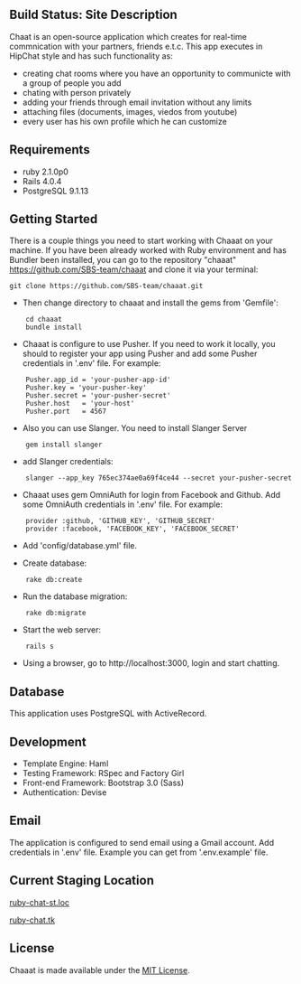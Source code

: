 Build Status:
Site Description
----------------
Chaat is an open-source application which creates for real-time commnication with your partners, friends e.t.c. This app executes in HipChat style and has such functionality as:
- creating chat rooms where you have an opportunity to сommunicte with a group of people you add
- chating with person privately
- adding your friends  through email invitation without any limits
- attaching files (documents, images, viedos from youtube)
- every user has his own profile which he can customize


Requirements
-------------

- ruby 2.1.0p0
- Rails 4.0.4
- PostgreSQL 9.1.13

Getting Started
-------------
There is a couple things you need to start working with Chaaat on your machine. If  you have been already worked with Ruby environment and has Bundler been installed, you can go to the repository "chaaat" https://github.com/SBS-team/chaaat and clone it via your terminal:

    git clone https://github.com/SBS-team/chaaat.git

- Then change directory to chaaat and install the gems from 'Gemfile':
```
    cd chaaat
    bundle install
```

- Chaaat is configure to use Pusher. If you need to work it locally, you should to register your app using Pusher and add some Pusher credentials in '.env' file. For example:
```
    Pusher.app_id = 'your-pusher-app-id'
    Pusher.key = 'your-pusher-key'
    Pusher.secret = 'your-pusher-secret'
    Pusher.host   = 'your-host'
    Pusher.port   = 4567
```
- Also you can use Slanger. You need to install Slanger Server
```
    gem install slanger
```
- add Slanger credentials:
```
    slanger --app_key 765ec374ae0a69f4ce44 --secret your-pusher-secret
```
- Chaaat uses gem OmniAuth for login from Facebook and Github. Add some OmniAuth credentials in '.env' file. For example:
```
    provider :github, 'GITHUB_KEY', 'GITHUB_SECRET'
    provider :facebook, 'FACEBOOK_KEY', 'FACEBOOK_SECRET'
```
- Add 'config/database.yml' file.

- Create database:
```
    rake db:create
```

- Run the database migration:
```
    rake db:migrate
```
- Start the web server:
```
    rails s
```

- Using a browser, go to http://localhost:3000, login and start chatting.

Database
--------

This application uses PostgreSQL with ActiveRecord.

Development
-----------

-   Template Engine: Haml
-   Testing Framework: RSpec and Factory Girl
-   Front-end Framework: Bootstrap 3.0 (Sass)
-   Authentication: Devise


Email
-----

The application is configured to send email using a Gmail account. Add credentials in '.env' file. Example you can get from '.env.example' file.

Current Staging Location
------------------------

[ruby-chat-st.loc](http://ruby-chat-st.loc/)

[ruby-chat.tk](http://www.ruby-chat.tk)


License
-------

Chaaat is made available under the [MIT License](http://www.opensource.org/licenses/mit-license.php).

